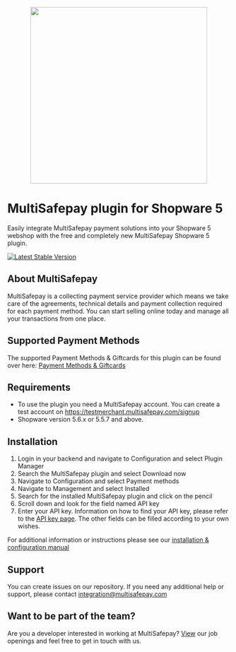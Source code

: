 <p align="center">
  <img src="https://www.multisafepay.com/img/multisafepaylogo.svg" width="400px" position="center">
</p>

# MultiSafepay plugin for Shopware 5

Easily integrate MultiSafepay payment solutions into your Shopware 5 webshop with the free and completely new MultiSafepay Shopware 5 plugin.

[![Latest Stable Version](https://img.shields.io/github/release/multisafepay/shopware.svg)](https://github.com/MultiSafepay/Shopware)

## About MultiSafepay ##
MultiSafepay is a collecting payment service provider which means we take care of the agreements, technical details and payment collection required for each payment method. You can start selling online today and manage all your transactions from one place.
## Supported Payment Methods ##
The supported Payment Methods & Giftcards for this plugin can be found over here: [Payment Methods & Giftcards](https://docs.multisafepay.com/plugins/shopware/faq/#available-payment-methods-in-shopware)

## Requirements
- To use the plugin you need a MultiSafepay account. You can create a test account on https://testmerchant.multisafepay.com/signup
- Shopware version 5.6.x or 5.5.7 and above.

## Installation

1. Login in your backend and navigate to Configuration and select Plugin Manager
2. Search the MultiSafepay plugin and select Download now
3. Navigate to Configuration and select Payment methods
4. Navigate to Management and select Installed
5. Search for the installed MultiSafepay plugin and click on the pencil
6. Scroll down and look for the field named API key
7. Enter your API key. Information on how to find your API key, please refer to the [API key page](https://docs.multisafepay.com/tools/multisafepay-control/get-your-api-key/). The other fields can be filled according to your own wishes.

For additional information or instructions please see our [installation & configuration manual](https://docs.multisafepay.com/plugins/shopware/manual/)
 
## Support
You can create issues on our repository. If you need any additional help or support, please contact <a href="mailto:integration@multisafepay.com">integration@multisafepay.com</a>

## Want to be part of the team?
Are you a developer interested in working at MultiSafepay? [View](https://www.multisafepay.com/careers/#jobopenings) our job openings and feel free to get in touch with us.
